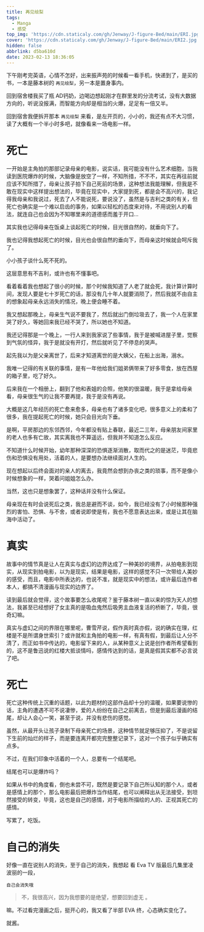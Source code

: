 ```yaml
---
title: 再见绘梨
tags:
  - Manga
  - 感受
top_img: 'https://cdn.staticaly.com/gh/Jenway/J-figure-Bed/main/ERI.jpg'
cover: 'https://cdn.staticaly.com/gh/Jenway/J-figure-Bed/main/ERI2.jpg'
hidden: false
abbrlink: d5ba610d
date: 2023-02-13 18:36:05
---
```


<meting-js
    server="netease"
    type="song"
    autoplay="false"
    id="30148143">
</meting-js> 



下午刚考完英语，心情不怎好，出来振声苑的时候看一看手机，快递到了，是买的书，一本是藤本树的 `再见绘梨`，另一本是置身事内。

回到宿舍楼我买了瓶 AD钙奶，边喝边想起刚才在群里发的分流考试，没有大数据方向的，听说没报满，而智能方向却是相当的火爆，足足有一倍又半。

回到宿舍我便拆开那本 `再见绘梨` 来看，是左开页的，小小的，我还有点不大习惯，读了大概有一个半小时多吧，就像看来一场电影一样。

# 死亡

一开始是主角拍的那部记录母亲的电影，说实话，我可能没有什么艺术细胞，当我读到医院爆炸的时候，大脑像是放空了一样，不知所措，不不不，其实在再往前就应该不知所措了，母亲让孩子拍下自己死前的场景，这种想法我能理解，但我是不敢在现实中这样提出想法的，毕竟在现实中，大家提到死，都是会不高兴的，我记得我母亲和我说过，死去了人不能说死，要说没了，虽然是与吉利之类的有关，但死亡也确实是一个难以启齿的事务，如果以轻松的态度来对待，不用说别人的看法，就连自己也会因为不知哪里来的道德感而羞于开口...

其实我也记得母亲在饭桌上谈起死亡的时候，目光很自然的，就垂向下了。

我也记得我想起死亡的时候，目光也会很自然的垂向下，而母亲这时候就会呵斥我了。

小小孩子谈什么死不死的。

这层意思有不吉利，或许也有不懂事吧。

看着看着我也想起了很小的时候，那个时候我知道了人老了就会死，我计算计算时间，发现人要是七十岁死亡的话，那没有几十年人就要消陨了，然后我就不由自主的想象起母亲永远消失的情况，晚上便会睡不着。

我又想起那晚上，母亲生气说不要我了，然后就出门倒垃圾去了，我一个人在家里哭了好久，等她回来我已经不哭了，所以她也不知道。

我还记得那是一个晚上，一行人来到我家说了些事情，我于是被喊进屋子里，觉察到气氛的怪异，我于是就没有开灯，然后就听见了不停息的哭声。

起先我以为是父亲离世了，后来才知道离世的是大姨父，在船上出海，溺水。

我唯一记得的有关联的事情，是有一年他给我们姐弟俩带来了好多零食，放在西屋的箱子里，吃了好久。

后来我在一个相册上，翻到了他和表姐的合照，他笑的很温暖，我于是拿给母亲看，母亲很生气的让我不要再提，我于是没有再说。

大概是这几年经历的死亡愈来愈多，母亲也有了诸多变化吧，很多意义上的柔和了很多，我在提起死亡的时候，她只会目光向下垂。

是啊，平房那边的东邻西邻，今年都没有贴上春联，最近二三年，母亲朋友间家里的老人也多有亡故，其实离我也不算遥远，但我并不知道怎么反应。

不知道什么时候开始，幼年那种深深的恐惧逐渐消散，取而代之的是迷茫，毕竟悲伤和恐惧没有用处，活着的人，是要想办法继续面对人生的。

现在想起以后终会面对的亲人的离去，我竟然会想到办丧之类的琐事，而不是像小时候想象的一样，哭着问姐姐怎么办。

当然，这也只是想象罢了，这种话并没有什么保证。

母亲现在有时会说死后之类，我总是避而不谈，如今，我已经没有了小时候那种强烈的害怕、恐惧、与不舍，或者说即使是有，我也不愿意表达出来，或是让其在脑海中活动了。

# 真实

故事中的情节真是让人在真实与虚幻的边界达成了一种美妙的境界，从拍电影到现实，从现实到拍电影，以为是现实，结果是电影，这样的感觉不只一次带给人美妙的感受，而且，电影中所表达的，也说不准，就是现实中的想法，或许最后连作者本人，都搞不清漫画与现实的边界了。

读到最后就会觉得，这个故事要怎么收尾呢？鉴于藤本树一直以来的惊为天人的想法，我甚至已经想好了女主真的是吸血鬼然后吸男主血液复活的桥断了，毕竟，很奇幻嘛。

真实与虚幻之间的界限在哪里呢，曹雪芹说，假作真时真亦假，说的确实在理，红楼是不是所谓身世索引？或许就和主角拍的电影一样，有真有假，到最后让人分不清了，而正如书中传达的，电影留下来的人，从某种意义上说是创作者所希望看到的，这不是鲁迅说的红楼大抵谈情吗，感情传达到的话，是真是假其实都不必言说了吧。

# 死亡

死亡这种传统上沉重的话题，以此为题材的这部作品却十分的温暖，如果要说惨的话，主角的遭遇不可不说凄惨，爱的人纷纷在自己之前离去，但是到最后漫画的结尾，却让人会心一笑，甚至于说，并没有悲伤的感觉。

虽然，从最开头让孩子录制下母亲死亡的场景，这种情节就足够压抑了，不是说留下生前的灿烂的样子，而是要连离开都完完整整记录下，这对一个孩子似乎确实有点多。

不过，在我们印象中活着的一个人，总要有一个结尾吧。

结尾也可以是爆炸吗？

如果从书中的角度看，倒也未尝不可，既然是要记录下自己所认知的那个人，或者是感情上的那个，那么电影最后把爆炸当作结尾，也可以阐释出从无法接受，到坦然接受的转变，毕竟，这也是自己的感情，对于电影所描绘的人的、正视其死亡的感情。

写累了，吃饭。

# 自己的消失

好像一直在说别人的消失，至于自己的消失，我想起 看 Eva TV 版最后几集里凌波丽的一段，

`自己会消失哦`

> 不，我很高兴，因为我想要的是绝望，想要回到虚无 。

嘛。不过看完漫画之后，挺开心的，我又看了半部 EVA 终，心态确实变化了。

就酱。